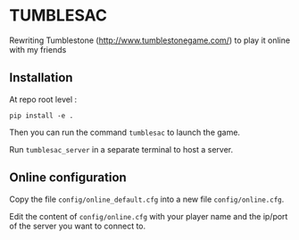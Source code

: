# TUMBLESAC

Rewriting Tumblestone (http://www.tumblestonegame.com/) to play it online with my friends

## Installation 
At repo root level :
```console
pip install -e .
```

Then you can run the command `tumblesac` to launch the game.

Run `tumblesac_server` in a separate terminal to host a server.



## Online configuration

Copy the file `config/online_default.cfg` into a new file `config/online.cfg`.

Edit the content of `config/online.cfg` with your player name and the ip/port of the server you want to connect to.
